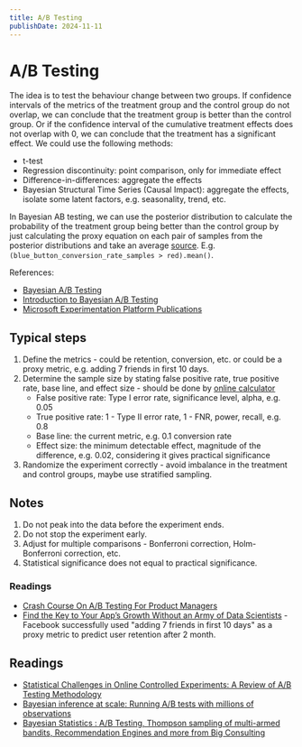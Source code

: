 ```yaml
---
title: A/B Testing
publishDate: 2024-11-11
---
```


# A/B Testing

The idea is to test the behaviour change between two groups. If confidence intervals of the metrics of the treatment group and the control group do not overlap, we can conclude that the treatment group is better than the control group. Or if the confidence interval of the cumulative treatment effects does not overlap with 0, we can conclude that the treatment has a significant effect. We could use the following methods:

- t-test
- Regression discontinuity: point comparison, only for immediate effect
- Difference-in-differences: aggregate the effects
- Bayesian Structural Time Series (Causal Impact): aggregate the effects, isolate some latent factors, e.g. seasonality, trend, etc.

In Bayesian AB testing, we can use the posterior distribution to calculate the probability of the treatment group being better than the control group by just calculating the proxy equation on each pair of samples from the posterior distributions and take an average [source](https://towardsdatascience.com/bayesian-a-b-testing-in-pymc3-54dceb87af74). E.g. `(blue_button_conversion_rate_samples > red).mean()`.

References:

- [Bayesian A/B Testing](https://towardsdatascience.com/bayesian-a-b-testing-in-pymc3-54dceb87af74)
- [Introduction to Bayesian A/B Testing](https://www.pymc.io/projects/examples/en/latest/causal_inference/bayesian_ab_testing_introduction.html)
- [Microsoft Experimentation Platform Publications](https://www.microsoft.com/en-us/research/group/experimentation-platform-exp/publications/)

## Typical steps

1. Define the metrics - could be retention, conversion, etc. or could be a proxy metric, e.g. adding 7 friends in first 10 days.
2. Determine the sample size by stating false positive rate, true positive rate, base line, and effect size - should be done by [online calculator](https://www.evanmiller.org/ab-testing/sample-size.html)
   - False positive rate: Type I error rate, significance level, alpha, e.g. 0.05
   - True positive rate: 1 - Type II error rate, 1 - FNR, power, recall, e.g. 0.8
   - Base line: the current metric, e.g. 0.1 conversion rate
   - Effect size: the minimum detectable effect, magnitude of the difference, e.g. 0.02, considering it gives practical significance
3. Randomize the experiment correctly - avoid imbalance in the treatment and control groups, maybe use stratified sampling.

## Notes

1. Do not peak into the data before the experiment ends.
2. Do not stop the experiment early.
3. Adjust for multiple comparisons - Bonferroni correction, Holm-Bonferroni correction, etc.
4. Statistical significance does not equal to practical significance.

### Readings

- [Crash Course On A/B Testing For Product Managers](https://www.reddit.com/r/ProductManagement/comments/1g0pe04/crash_course_on_ab_testing_for_product_managers/)
- [Find the Key to Your App’s Growth Without an Army of Data Scientists](https://amplitude.com/blog/find-the-key-to-your-apps-growth-without-an-army-of-data-scientists) -Facebook successfully used "adding 7 friends in first 10 days" as a proxy metric to predict user retention after 2 month.

## Readings

- [Statistical Challenges in Online Controlled Experiments: A Review of A/B Testing Methodology](https://www.tandfonline.com/doi/full/10.1080/00031305.2023.2257237#abstract)
- [Bayesian inference at scale: Running A/B tests with millions of observations](https://www.pymc-labs.com/blog-posts/bayesian-inference-at-scale-running-ab-tests-with-millions-of-observations/)
- [Bayesian Statistics : A/B Testing, Thompson sampling of multi-armed bandits, Recommendation Engines and more from Big Consulting](https://franciscormendes.github.io/2024/07/19/bayesian-statistics/)
